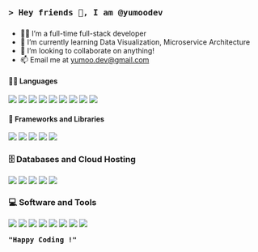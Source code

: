 <!-- Intro  -->
<h3>
  <samp>&gt; Hey friends 👋, I am <b>@yumoodev</b>
  </samp>
</h3>

### 
- 👨‍💻 I’m a full-time full-stack developer
- 🌱 I’m currently learning Data Visualization, Microservice Architecture
- 💞️ I’m looking to collaborate on anything!
- 📫 Email me at yumoo.dev@gmail.com

#### 👨‍💻 Languages
![](https://img.shields.io/badge/-Javascript-000?&logo=javascript)
![](https://img.shields.io/badge/-Node.js-000?&logo=node.js)
![](https://img.shields.io/badge/-CSS3-000?&logo=css3)
![](https://img.shields.io/badge/-HTML5-000?&logo=html5)
![](https://img.shields.io/badge/-Python-000?&logo=python)
![](https://img.shields.io/badge/-Flutter-000?&logo=flutter)
![](https://img.shields.io/badge/-Java-000?&logo=java)
![](https://img.shields.io/badge/-GraphQL-000?&logo=graphql)
![](https://img.shields.io/badge/-SQL-000?&logo=amazon-dynamodb)

#### 🧰 Frameworks and Libraries

![](https://img.shields.io/badge/-Svelte-000?&logo=svelte)
![](https://img.shields.io/badge/-Next.js-000?&logo=next.js)
![](https://img.shields.io/badge/-Tailwind-000?&logo=tailwindcss)
![](https://img.shields.io/badge/-TensorFlow-000?&logo=TensorFlow)
![](https://img.shields.io/badge/-Jest-000?&logo=Jest)

### 🗄️ Databases and Cloud Hosting

![](https://img.shields.io/badge/-MongoDB-000?&logo=mongodb)
![](https://img.shields.io/badge/-Redis-000?&logo=redis)
![](https://img.shields.io/badge/-Supabase-000?&logo=supabase)
![](https://img.shields.io/badge/-Vercel-000?&logo=vercel)
![](https://img.shields.io/badge/-AWS-000?&logo=amazon)

### 💻 Software and Tools

![](https://img.shields.io/badge/-Visual%20Studio%20Code-000?&logo=visual-studio-code)
![](https://img.shields.io/badge/-Android%20Studio-000?&logo=android-studio)
![](https://img.shields.io/badge/-Git-000?&logo=git)
![](https://img.shields.io/badge/-Github-000?&logo=github)
![](https://img.shields.io/badge/-Docker-000?&logo=docker)
![](https://img.shields.io/badge/-Markdown-000?&logo=markdown)
![](https://img.shields.io/badge/-Figma-000?&logo=Figma)
![](https://img.shields.io/badge/-Bash-000?&logo=gnu-bash)

<!-- Footer -->
<samp>
  <p>
    <b>"Happy Coding !"</b>
  </p>
</samp>
